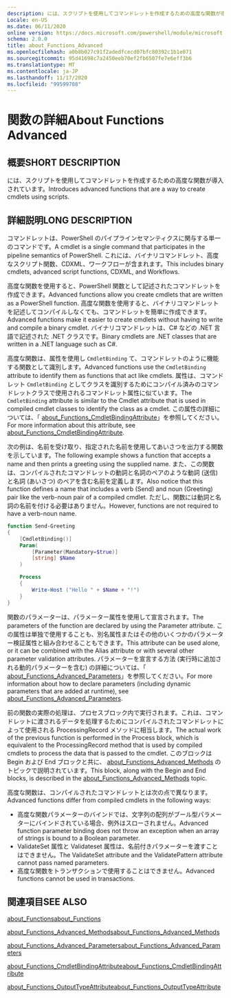 ```yaml
---
description: には、スクリプトを使用してコマンドレットを作成するための高度な関数が導入されています。
Locale: en-US
ms.date: 06/11/2020
online version: https://docs.microsoft.com/powershell/module/microsoft.powershell.core/about/about_functions_advanced?view=powershell-7.2&WT.mc_id=ps-gethelp
schema: 2.0.0
title: about_Functions_Advanced
ms.openlocfilehash: a0b8b027c91f2adedfcecd07bfc80392c1b1e071
ms.sourcegitcommit: 95d41698c7a2450eeb70ef2fb6507fe7e6eff3b6
ms.translationtype: MT
ms.contentlocale: ja-JP
ms.lasthandoff: 11/17/2020
ms.locfileid: "99599708"
---
```

# <a name="about-functions-advanced"></a><span data-ttu-id="bc81d-103">関数の詳細</span><span class="sxs-lookup"><span data-stu-id="bc81d-103">About Functions Advanced</span></span>

## <a name="short-description"></a><span data-ttu-id="bc81d-104">概要</span><span class="sxs-lookup"><span data-stu-id="bc81d-104">SHORT DESCRIPTION</span></span>
<span data-ttu-id="bc81d-105">には、スクリプトを使用してコマンドレットを作成するための高度な関数が導入されています。</span><span class="sxs-lookup"><span data-stu-id="bc81d-105">Introduces advanced functions that are a way to create cmdlets using scripts.</span></span>

## <a name="long-description"></a><span data-ttu-id="bc81d-106">詳細説明</span><span class="sxs-lookup"><span data-stu-id="bc81d-106">LONG DESCRIPTION</span></span>

<span data-ttu-id="bc81d-107">コマンドレットは、PowerShell のパイプラインセマンティクスに関与する単一のコマンドです。</span><span class="sxs-lookup"><span data-stu-id="bc81d-107">A cmdlet is a single command that participates in the pipeline semantics of PowerShell.</span></span> <span data-ttu-id="bc81d-108">これには、バイナリコマンドレット、高度なスクリプト関数、CDXML、ワークフローが含まれます。</span><span class="sxs-lookup"><span data-stu-id="bc81d-108">This includes binary cmdlets, advanced script functions, CDXML, and Workflows.</span></span>

<span data-ttu-id="bc81d-109">高度な関数を使用すると、PowerShell 関数として記述されたコマンドレットを作成できます。</span><span class="sxs-lookup"><span data-stu-id="bc81d-109">Advanced functions allow you create cmdlets that are written as a PowerShell function.</span></span> <span data-ttu-id="bc81d-110">高度な関数を使用すると、バイナリコマンドレットを記述してコンパイルしなくても、コマンドレットを簡単に作成できます。</span><span class="sxs-lookup"><span data-stu-id="bc81d-110">Advanced functions make it easier to create cmdlets without having to write and compile a binary cmdlet.</span></span> <span data-ttu-id="bc81d-111">バイナリコマンドレットは、C# などの .NET 言語で記述された .NET クラスです。</span><span class="sxs-lookup"><span data-stu-id="bc81d-111">Binary cmdlets are .NET classes that are written in a .NET language such as C#.</span></span>

<span data-ttu-id="bc81d-112">高度な関数は、属性を使用し `CmdletBinding` て、コマンドレットのように機能する関数として識別します。</span><span class="sxs-lookup"><span data-stu-id="bc81d-112">Advanced functions use the `CmdletBinding` attribute to identify them as functions that act like cmdlets.</span></span> <span data-ttu-id="bc81d-113">属性は、コマンドレット `CmdletBinding` としてクラスを識別するためにコンパイル済みのコマンドレットクラスで使用されるコマンドレット属性に似ています。</span><span class="sxs-lookup"><span data-stu-id="bc81d-113">The `CmdletBinding` attribute is similar to the Cmdlet attribute that is used in compiled cmdlet classes to identify the class as a cmdlet.</span></span> <span data-ttu-id="bc81d-114">この属性の詳細については、「 [about_Functions_CmdletBindingAttribute](about_Functions_CmdletBindingAttribute.md)」を参照してください。</span><span class="sxs-lookup"><span data-stu-id="bc81d-114">For more information about this attribute, see [about_Functions_CmdletBindingAttribute](about_Functions_CmdletBindingAttribute.md).</span></span>

<span data-ttu-id="bc81d-115">次の例は、名前を受け取り、指定された名前を使用してあいさつを出力する関数を示しています。</span><span class="sxs-lookup"><span data-stu-id="bc81d-115">The following example shows a function that accepts a name and then prints a greeting using the supplied name.</span></span> <span data-ttu-id="bc81d-116">また、この関数は、コンパイルされたコマンドレットの動詞と名詞のペアのような動詞 (送信) と名詞 (あいさつ) のペアを含む名前を定義します。</span><span class="sxs-lookup"><span data-stu-id="bc81d-116">Also notice that this function defines a name that includes a verb (Send) and noun (Greeting) pair like the verb-noun pair of a compiled cmdlet.</span></span> <span data-ttu-id="bc81d-117">ただし、関数には動詞と名詞の名前を付ける必要はありません。</span><span class="sxs-lookup"><span data-stu-id="bc81d-117">However, functions are not required to have a verb-noun name.</span></span>

```powershell
function Send-Greeting
{
    [CmdletBinding()]
    Param(
        [Parameter(Mandatory=$true)]
        [string] $Name
    )

    Process
    {
        Write-Host ("Hello " + $Name + "!")
    }
}
```

<span data-ttu-id="bc81d-118">関数のパラメーターは、パラメーター属性を使用して宣言されます。</span><span class="sxs-lookup"><span data-stu-id="bc81d-118">The parameters of the function are declared by using the Parameter attribute.</span></span>
<span data-ttu-id="bc81d-119">この属性は単独で使用することも、別名属性またはその他のいくつかのパラメーター検証属性と組み合わせることもできます。</span><span class="sxs-lookup"><span data-stu-id="bc81d-119">This attribute can be used alone, or it can be combined with the Alias attribute or with several other parameter validation attributes.</span></span> <span data-ttu-id="bc81d-120">パラメーターを宣言する方法 (実行時に追加される動的パラメーターを含む) の詳細については、「 [about_Functions_Advanced_Parameters](about_Functions_Advanced_Parameters.md)」を参照してください。</span><span class="sxs-lookup"><span data-stu-id="bc81d-120">For more information about how to declare parameters (including dynamic parameters that are added at runtime), see [about_Functions_Advanced_Parameters](about_Functions_Advanced_Parameters.md).</span></span>

<span data-ttu-id="bc81d-121">前の関数の実際の処理は、プロセスブロック内で実行されます。これは、コマンドレットに渡されるデータを処理するためにコンパイルされたコマンドレットによって使用される ProcessingRecord メソッドに相当します。</span><span class="sxs-lookup"><span data-stu-id="bc81d-121">The actual work of the previous function is performed in the Process block, which is equivalent to the ProcessingRecord method that is used by compiled cmdlets to process the data that is passed to the cmdlet.</span></span> <span data-ttu-id="bc81d-122">このブロックは Begin および End ブロックと共に、 [about_Functions_Advanced_Methods](about_Functions_Advanced_Methods.md) のトピックで説明されています。</span><span class="sxs-lookup"><span data-stu-id="bc81d-122">This block, along with the Begin and End blocks, is described in the [about_Functions_Advanced_Methods](about_Functions_Advanced_Methods.md) topic.</span></span>

<span data-ttu-id="bc81d-123">高度な関数は、コンパイルされたコマンドレットとは次の点で異なります。</span><span class="sxs-lookup"><span data-stu-id="bc81d-123">Advanced functions differ from compiled cmdlets in the following ways:</span></span>

- <span data-ttu-id="bc81d-124">高度な関数パラメーターのバインドでは、文字列の配列がブール型パラメーターにバインドされている場合、例外はスローされません。</span><span class="sxs-lookup"><span data-stu-id="bc81d-124">Advanced function parameter binding does not throw an exception when an array of strings is bound to a Boolean parameter.</span></span>
- <span data-ttu-id="bc81d-125">ValidateSet 属性と Validateset 属性は、名前付きパラメーターを渡すことはできません。</span><span class="sxs-lookup"><span data-stu-id="bc81d-125">The ValidateSet attribute and the ValidatePattern attribute cannot pass named parameters.</span></span>
- <span data-ttu-id="bc81d-126">高度な関数をトランザクションで使用することはできません。</span><span class="sxs-lookup"><span data-stu-id="bc81d-126">Advanced functions cannot be used in transactions.</span></span>

## <a name="see-also"></a><span data-ttu-id="bc81d-127">関連項目</span><span class="sxs-lookup"><span data-stu-id="bc81d-127">SEE ALSO</span></span>

[<span data-ttu-id="bc81d-128">about_Functions</span><span class="sxs-lookup"><span data-stu-id="bc81d-128">about_Functions</span></span>](about_Functions.md)

[<span data-ttu-id="bc81d-129">about_Functions_Advanced_Methods</span><span class="sxs-lookup"><span data-stu-id="bc81d-129">about_Functions_Advanced_Methods</span></span>](about_Functions_Advanced_Methods.md)

[<span data-ttu-id="bc81d-130">about_Functions_Advanced_Parameters</span><span class="sxs-lookup"><span data-stu-id="bc81d-130">about_Functions_Advanced_Parameters</span></span>](about_Functions_Advanced_Parameters.md)

[<span data-ttu-id="bc81d-131">about_Functions_CmdletBindingAttribute</span><span class="sxs-lookup"><span data-stu-id="bc81d-131">about_Functions_CmdletBindingAttribute</span></span>](about_Functions_CmdletBindingAttribute.md)

[<span data-ttu-id="bc81d-132">about_Functions_OutputTypeAttribute</span><span class="sxs-lookup"><span data-stu-id="bc81d-132">about_Functions_OutputTypeAttribute</span></span>](about_Functions_OutputTypeAttribute.md)
